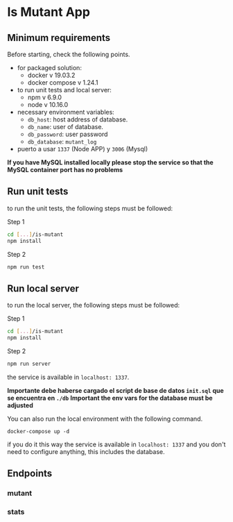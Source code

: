 # Is Mutant App

## Minimum requirements

Before starting, check the following points.

- for packaged solution:
  - docker v 19.03.2
  - docker compose v 1.24.1
- to run unit tests and local server:
  - npm v 6.9.0
  - node v 10.16.0
- necessary environment variables:
  - `db_host`: host address of database.
  - `db_name`: user of database.
  - `db_password`: user password
  - `db_database`: `mutant_log`
- puerto a usar `1337` (Node APP) y `3006` (Mysql)

**If you have MySQL installed locally please stop the service so that the
MySQL container port has no problems**

## Run unit tests

to run the unit tests, the following steps must be followed:

Step 1

```bash
cd [...]/is-mutant
npm install
```

Step 2

```bash
npm run test
```

## Run local server

to run the local server, the following steps must be followed:

Step 1

```bash
cd [...]/is-mutant
npm install
```

Step 2

```bash
npm run server
```

the service is available in `localhost: 1337`.

**Importante debe haberse cargado el script de base de datos `init.sql` que se encuentra en `./db`**
**Important the env vars for the database must be adjusted**

You can also run the local environment with the following command.

```bach
docker-compose up -d
```

if you do it this way the service is available in `localhost: 1337` and you don't need to configure anything, this includes the database.

## Endpoints

### mutant

### stats
